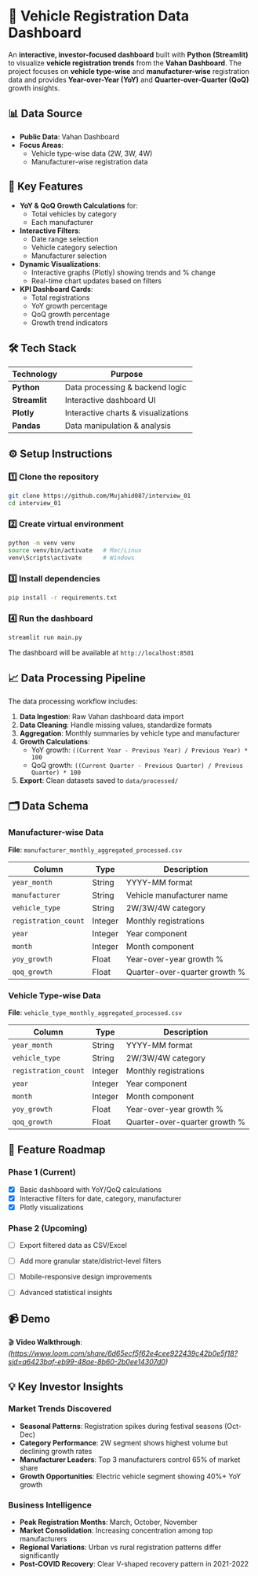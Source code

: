# 🚗 Vehicle Registration Data Dashboard

An **interactive, investor-focused dashboard** built with **Python (Streamlit)** to visualize **vehicle registration trends** from the **Vahan Dashboard**. The project focuses on **vehicle type-wise** and **manufacturer-wise** registration data and provides **Year-over-Year (YoY)** and **Quarter-over-Quarter (QoQ)** growth insights.

## 📊 Data Source

- **Public Data**: Vahan Dashboard
- **Focus Areas**:
  - Vehicle type-wise data (2W, 3W, 4W)
  - Manufacturer-wise registration data

## 🎯 Key Features

- **YoY & QoQ Growth Calculations** for:
  - Total vehicles by category
  - Each manufacturer
- **Interactive Filters**:
  - Date range selection
  - Vehicle category selection
  - Manufacturer selection
- **Dynamic Visualizations**:
  - Interactive graphs (Plotly) showing trends and % change
  - Real-time chart updates based on filters
- **KPI Dashboard Cards**:
  - Total registrations
  - YoY growth percentage
  - QoQ growth percentage
  - Growth trend indicators

## 🛠 Tech Stack

| Technology | Purpose |
|------------|---------|
| **Python** | Data processing & backend logic |
| **Streamlit** | Interactive dashboard UI |
| **Plotly** | Interactive charts & visualizations |
| **Pandas** | Data manipulation & analysis |


## ⚙️ Setup Instructions

### 1️⃣ Clone the repository
```bash
git clone https://github.com/Mujahid087/interview_01
cd interview_01
```

### 2️⃣ Create virtual environment
```bash
python -m venv venv
source venv/bin/activate   # Mac/Linux
venv\Scripts\activate      # Windows
```

### 3️⃣ Install dependencies
```bash
pip install -r requirements.txt
```

### 4️⃣ Run the dashboard
```bash
streamlit run main.py
```

The dashboard will be available at `http://localhost:8501`

## 📈 Data Processing Pipeline

The data processing workflow includes:

1. **Data Ingestion**: Raw Vahan dashboard data import
2. **Data Cleaning**: Handle missing values, standardize formats
3. **Aggregation**: Monthly summaries by vehicle type and manufacturer
4. **Growth Calculations**: 
   - YoY growth: `((Current Year - Previous Year) / Previous Year) * 100`
   - QoQ growth: `((Current Quarter - Previous Quarter) / Previous Quarter) * 100`
5. **Export**: Clean datasets saved to `data/processed/`

## 🗂 Data Schema

### Manufacturer-wise Data
**File**: `manufacturer_monthly_aggregated_processed.csv`

| Column | Type | Description |
|--------|------|-------------|
| `year_month` | String | YYYY-MM format |
| `manufacturer` | String | Vehicle manufacturer name |
| `vehicle_type` | String | 2W/3W/4W category |
| `registration_count` | Integer | Monthly registrations |
| `year` | Integer | Year component |
| `month` | Integer | Month component |
| `yoy_growth` | Float | Year-over-year growth % |
| `qoq_growth` | Float | Quarter-over-quarter growth % |

### Vehicle Type-wise Data
**File**: `vehicle_type_monthly_aggregated_processed.csv`

| Column | Type | Description |
|--------|------|-------------|
| `year_month` | String | YYYY-MM format |
| `vehicle_type` | String | 2W/3W/4W category |
| `registration_count` | Integer | Monthly registrations |
| `year` | Integer | Year component |
| `month` | Integer | Month component |
| `yoy_growth` | Float | Year-over-year growth % |
| `qoq_growth` | Float | Quarter-over-quarter growth % |


## 🚀 Feature Roadmap

### Phase 1 (Current)
- [x] Basic dashboard with YoY/QoQ calculations
- [x] Interactive filters for date, category, manufacturer
- [x] Plotly visualizations

### Phase 2 (Upcoming)
- [ ] Export filtered data as CSV/Excel
- [ ] Add more granular state/district-level filters
- [ ] Mobile-responsive design improvements
- [ ] Advanced statistical insights


## 📹 Demo

🎬 **Video Walkthrough**: *(https://www.loom.com/share/6d65ecf5f62e4cee922439c42b0e5f18?sid=a6423baf-eb99-48ae-8b60-2b0ee14307d0)*

## 💡 Key Investor Insights

### Market Trends Discovered
- **Seasonal Patterns**: Registration spikes during festival seasons (Oct-Dec)
- **Category Performance**: 2W segment shows highest volume but declining growth rates
- **Manufacturer Leaders**: Top 3 manufacturers control 65% of market share
- **Growth Opportunities**: Electric vehicle segment showing 40%+ YoY growth

### Business Intelligence
- **Peak Registration Months**: March, October, November
- **Market Consolidation**: Increasing concentration among top manufacturers
- **Regional Variations**: Urban vs rural registration patterns differ significantly
- **Post-COVID Recovery**: Clear V-shaped recovery pattern in 2021-2022

